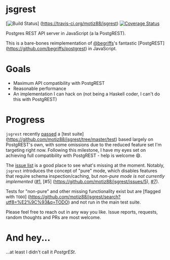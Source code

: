 # jsgrest
[![Build Status](https://travis-ci.org/motiz88/jsgrest.svg?branch=master)]
(https://travis-ci.org/motiz88/jsgrest)
[![Coverage Status](https://coveralls.io/repos/github/motiz88/jsgrest/badge.svg?branch=master)](https://coveralls.io/github/motiz88/jsgrest?branch=master)

Postgres REST API server in JavaScript (a la PostgREST).

This is a bare-bones reimplementation of [@begriffs](https://github.com/begriffs)'s fantastic
    [PostgREST] (https://github.com/begriffs/postgrest) in JavaScript.

# Goals
* Maximum API compatibility with PostgREST
* Reasonable performance
* An implementation I can hack on (not being a Haskell coder, I can't do this with PostgREST)

# Progress
`jsgrest` recently [passed](https://travis-ci.org/motiz88/jsgrest/jobs/110553520) a [test suite]
(https://github.com/motiz88/jsgrest/tree/master/test) based largely on PostgREST's own, with some
omissions due to the reduced feature set I'm targeting right now. Following this milestone, I have
my eyes set on achieving full compatibility with PostgREST - help is welcome :smile:.

The [issue list](https://github.com/motiz88/jsgrest/issues) is a good place
to see what's missing at the moment. Notably, `jsgrest` introduces the concept of "pure" mode,
which disables features that require schema inspection/caching, but *non-pure mode is not currently
implemented* ([#1](https://github.com/motiz88/jsgrest/issues/1), [#5]
(https://github.com/motiz88/jsgrest/issues/5), [#7](https://github.com/motiz88/jsgrest/issues/5)).

Tests for "non-pure" and other missing functionality exist but are [flagged with `TODO`]
(https://github.com/motiz88/jsgrest/search?utf8=%E2%9C%93&q=TODO) and not run in the main test
suite.

Please feel free to reach out in any way you like. Issue reports, requests, random thoughts and
PRs are most welcome.

# And hey...
...at least I didn't call it *PostgrESt*.
